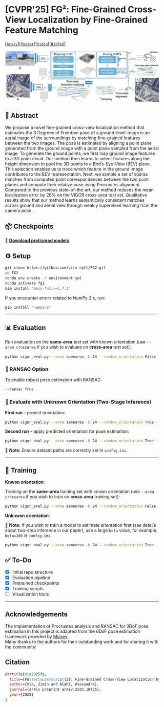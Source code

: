 # [CVPR'25] FG²: Fine-Grained Cross-View Localization by Fine-Grained Feature Matching
[[`Arxiv`](https://arxiv.org/abs/2503.18725)][[`Poster`](https://drive.google.com/file/d/1lEj-oQXmnDtGhsJGH4HzwONJudt3YLP2/view?usp=sharing)][[`Video`](https://www.youtube.com/watch?v=GStVKsoLDl4)][[`BibTeX`](#citation)]

![](figures/method.png)




## 📝 Abstract
We propose a novel fine-grained cross-view localization method that estimates the 3 Degrees of Freedom pose of a ground-level image in an aerial image of the surroundings by matching fine-grained features between the two images. The pose is estimated by aligning a point plane generated from the ground image with a point plane sampled from the aerial image. To generate the ground points, we first map ground image features to a 3D point cloud. Our method then learns to select features along the height dimension to pool the 3D points to a Bird’s-Eye-View (BEV) plane. This selection enables us to trace which feature in the ground image contributes to the BEV representation. Next, we sample a set of sparse matches from computed point correspondences between the two point planes and compute their relative pose using Procrustes alignment. Compared to the previous state-of-the-art, our method reduces the mean localization error by 28% on the VIGOR cross-area test set. Qualitative results show that our method learns semantically consistent matches across ground and aerial view through weakly supervised learning from the camera pose.

## 📦 Checkpoints
📁 [**Download pretrained models**](https://drive.google.com/drive/folders/1WUViQcX9m0PE9FePbWklisBS88sHOyMK?usp=sharing)

## ⚙️ Setup

```bash
git clone https://github.com/vita-epfl/FG2.git
cd FG2
conda env create -f environment.yml
conda activate fg2
mim install "mmcv-full>=1.7.1"
```

If you encounter errors related to NumPy 2.x, run:

```bash
pip install "numpy<2"
```

---


## 📊 Evaluation

Run evaluation on the **same-area** test set with known orientation (use `--area crossarea` if you wish to evaluate on **cross-area** test set):

```bash
python vigor_eval.py --area samearea -b 24 --random_orientation False --ransac False
```

### 🧭 RANSAC Option

To enable robust pose estimation with RANSAC:

```bash
--ransac True
```

### 🔄 Evaluate with Unknown Orientation (Two-Stage Inference)

**First run** – predict orientation:

```bash
python vigor_eval.py --area samearea -b 24 --random_orientation True --first_run True
```

**Second run** – apply predicted orientation for pose estimation:

```bash
python vigor_eval.py --area samearea -b 24 --random_orientation True --first_run False
```

📌 **Note:** Ensure dataset paths are correctly set in `config.ini`.

---

## 🚀 Training

**Knwon orientation**:

Training on the **same-area** training set with known orientation (use `--area crossarea` if you wish to train on **cross-area** training set):

```bash
python vigor_eval.py --area samearea -b 24 --random_orientation False 
```

**Unknwon orientation**:

📌 **Note:** If you wish to train a model to estimate orientation first (see details about two-step inference in our paper), use a large `beta` value, for example, `beta=100` in `config.ini`.

```bash
python vigor_eval.py --area samearea -b 24 --random_orientation True 
```



## ✅ To-Do

- [x] Initial repo structure
- [x] Evaluation pipeline
- [x] Pretrained checkpoints
- [x] Training scripts
- [ ] Visualization tools

---

## Acknowledgements

The implementation of Procrustes analysis and RANSAC for 3DoF pose estimation in this project is adapted from the 6DoF pose estimation framework provided by [Mickey](https://nianticlabs.github.io/mickey/).  
Many thanks to the authors for their outstanding work and for sharing it with the community!

## Citation
```bibtex
@article{xia2025fg,
  title={FG\textsuperscript{2}: Fine-Grained Cross-View Localization by Fine-Grained Feature Matching},
  author={Xia, Zimin and Alahi, Alexandre},
  journal={arXiv preprint arXiv:2503.18725},
  year={2025}
}
```
